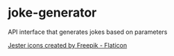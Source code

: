 # joke-generator
API interface that generates jokes based on parameters 

<a href="https://www.flaticon.com/free-icons/jester" title="jester icons">Jester icons created by Freepik - Flaticon</a>